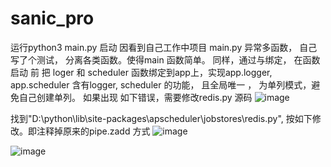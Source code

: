  # sanic_pro

运行python3 main.py 启动
因看到自己工作中项目 main.py 异常多函数， 自己写了个测试， 分离各类函数。使得main 函数简单。
同样，通过与绑定， 在函数启动 前 把 loger 和 scheduler 函数绑定到app上，实现app.logger, app.scheduler 含有logger, scheduler 的功能，
且全局唯一 ， 为单列模式，避免自己创建单列。
如果出现 如下错误，需要修改redis.py 源码
![image](https://user-images.githubusercontent.com/58901344/164680516-ca37020c-eadc-4d85-86e0-5058d04fd761.png)

找到"D:\python\lib\site-packages\apscheduler\jobstores\redis.py", 按如下修改。即注释掉原来的pipe.zadd 方式
![image](https://user-images.githubusercontent.com/58901344/164681233-5a994c77-bea4-4e68-9cdf-8ebd958642e4.png)

![image](https://user-images.githubusercontent.com/58901344/164684697-a8d28441-a187-48da-b56c-23b0c42d349f.png)
